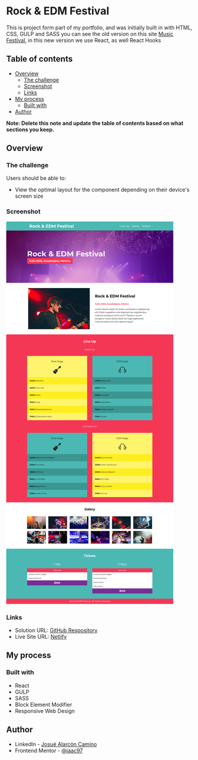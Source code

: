 # Rock & EDM Festival

This is project form part of my portfolio, and was initially built in with HTML, CSS, GULP and SASS you can see the old version on this site [Music Festival](https://github.com/jaac97/Music-festival), in this new version we use React, as well React Hooks

## Table of contents

- [Overview](#overview)
  - [The challenge](#the-challenge)
  - [Screenshot](#screenshot)
  - [Links](#links)
- [My process](#my-process)
  - [Built with](#built-with)
- [Author](#author)

**Note: Delete this note and update the table of contents based on what sections you keep.**

## Overview

### The challenge

Users should be able to:

- View the optimal layout for the component depending on their device's screen size

### Screenshot

![](./screenshot.png)

### Links

- Solution URL: [GitHub Respository](https://github.com/jaac97/music-festival-react)
- Live Site URL: [Netlify](https://fascinating-dango-96176b.netlify.app/)

## My process

### Built with

- React
- GULP
- SASS
- Block Element Modifier
- Responsive Web Design

## Author

- LinkedIn - [Josué Alarcón Camino](https://www.linkedin.com/in/josue-alarcon-camino/)
- Frontend Mentor - [@jaac97](https://www.frontendmentor.io/profile/jaac97)

